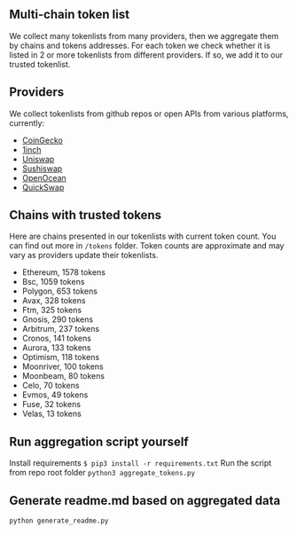 
## Multi-chain token list 
We collect many tokenlists from many providers, then we aggregate them by chains and tokens addresses. 
For each token we check whether it is listed in 2 or more tokenlists from different providers. If so, 
we add it to our trusted tokenlist.

## Providers
We collect tokenlists from github repos or open APIs from various platforms, currently:
- [CoinGecko](https://www.coingecko.com/)
- [1inch](https://app.1inch.io/)
- [Uniswap](https://uniswap.org/)
- [Sushiswap](https://www.sushi.com/)
- [OpenOcean](https://openocean.finance/)
- [QuickSwap](https://quickswap.exchange/#/swap)

## Chains with trusted tokens
Here are chains presented in our tokenlists with current token count. You can find out more in `/tokens` folder.
Token counts are approximate and may vary as providers update their tokenlists.
- Ethereum, 1578 tokens
- Bsc, 1059 tokens
- Polygon, 653 tokens
- Avax, 328 tokens
- Ftm, 325 tokens
- Gnosis, 290 tokens
- Arbitrum, 237 tokens
- Cronos, 141 tokens
- Aurora, 133 tokens
- Optimism, 118 tokens
- Moonriver, 100 tokens
- Moonbeam, 80 tokens
- Celo, 70 tokens
- Evmos, 49 tokens
- Fuse, 32 tokens
- Velas, 13 tokens

## Run aggregation script yourself
Install requirements
```$ pip3 install -r requirements.txt```
Run the script from repo root folder
```python3 aggregate_tokens.py```
## Generate readme.md based on aggregated data
```bash
python generate_readme.py
```
